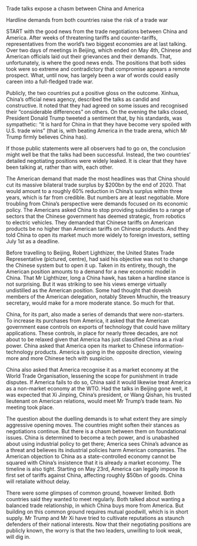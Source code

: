Trade talks expose a chasm between China and America

Hardline demands from both countries raise the risk of a trade war

START with the good news from the trade negotiations between China and America. After weeks of threatening tariffs and counter-tariffs, representatives from the world’s two biggest economies are at last talking. Over two days of meetings in Beijing, which ended on May 4th, Chinese and American officials laid out their grievances and their demands. That, unfortunately, is where the good news ends. The positions that both sides took were so extreme and contradictory that compromise appears a remote prospect. What, until now, has largely been a war of words could easily careen into a full-fledged trade war.

Publicly, the two countries put a positive gloss on the outcome. Xinhua, China’s official news agency, described the talks as candid and constructive. It noted that they had agreed on some issues and recognised their “considerable differences” on others. On the evening the talks closed, President Donald Trump tweeted a sentiment that, by his standards, was sympathetic: “it is hard for China in that they have become very spoiled with U.S. trade wins” (that is, with beating America in the trade arena, which Mr Trump firmly believes China has).

If those public statements were all observers had to go on, the conclusion might well be that the talks had been successful. Instead, the two countries’ detailed negotiating positions were widely leaked. It is clear that they have been talking at, rather than with, each other.

The American demand that made the most headlines was that China should cut its massive bilateral trade surplus by $200bn by the end of 2020. That would amount to a roughly 60% reduction in China’s surplus within three years, which is far from credible. But numbers are at least negotiable. More troubling from China’s perspective were demands focused on its economic policy. The Americans asked China to stop providing subsidies to a range of sectors that the Chinese government has deemed strategic, from robotics to electric vehicles. They demanded that Chinese tariffs on American products be no higher than American tariffs on Chinese products. And they told China to open its market much more widely to foreign investors, setting July 1st as a deadline.

Before travelling to Beijing, Robert Lighthizer, the United States Trade Representative (pictured, centre), had said his objective was not to change the Chinese system but to open it up. Taken in its entirety, though, the American position amounts to a demand for a new economic model in China. That Mr Lighthizer, long a China hawk, has taken a hardline stance is not surprising. But it was striking to see his views emerge virtually undistilled as the American position. Some had thought that doveish members of the American delegation, notably Steven Mnuchin, the treasury secretary, would make for a more moderate stance. So much for that.

China, for its part, also made a series of demands that were non-starters. To increase its purchases from America, it asked that the American government ease controls on exports of technology that could have military applications. These controls, in place for nearly three decades, are not about to be relaxed given that America has just classified China as a rival power. China asked that America open its market to Chinese information-technology products. America is going in the opposite direction, viewing more and more Chinese tech with suspicion.

China also asked that America recognise it as a market economy at the World Trade Organisation, lessening the scope for punishment in trade disputes. If America fails to do so, China said it would likewise treat America as a non-market economy at the WTO. Had the talks in Beijing gone well, it was expected that Xi Jinping, China’s president, or Wang Qishan, his trusted lieutenant on American relations, would meet Mr Trump’s trade team. No meeting took place.

The question about the duelling demands is to what extent they are simply aggressive opening moves. The countries might soften their stances as negotiations continue. But there is a chasm between them on foundational issues. China is determined to become a tech power, and is unabashed about using industrial policy to get there; America sees China’s advance as a threat and believes its industrial policies harm American companies. The American objection to China as a state-controlled economy cannot be squared with China’s insistence that it is already a market economy. The timeline is also tight. Starting on May 23rd, America can legally impose its first set of tariffs against China, affecting roughly $50bn of goods. China will retaliate without delay.

There were some glimpses of common ground, however limited. Both countries said they wanted to meet regularly. Both talked about wanting a balanced trade relationship, in which China buys more from America. But building on this common ground requires mutual goodwill, which is in short supply. Mr Trump and Mr Xi have tried to cultivate reputations as staunch defenders of their national interests. Now that their negotiating positions are publicly known, the worry is that the two leaders, unwilling to look weak, will dig in.